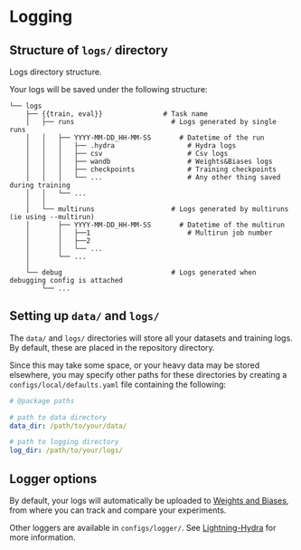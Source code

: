 # Logging

## Structure of `logs/` directory
Logs directory structure.

Your logs will be saved under the following structure:

```
└── logs
    ├── {{train, eval}}               # Task name
    │   ├── runs                        # Logs generated by single runs
    │   │   ├── YYYY-MM-DD_HH-MM-SS       # Datetime of the run
    │   │   │   ├── .hydra                  # Hydra logs
    │   │   │   ├── csv                     # Csv logs
    │   │   │   ├── wandb                   # Weights&Biases logs
    │   │   │   ├── checkpoints             # Training checkpoints
    │   │   │   └── ...                     # Any other thing saved during training
    │   │   └── ...
    │   │
    │   └── multiruns                   # Logs generated by multiruns (ie using --multirun)
    │       ├── YYYY-MM-DD_HH-MM-SS       # Datetime of the multirun
    │       │   ├──1                        # Multirun job number
    │       │   ├──2
    │       │   └── ...
    │       └── ...
    │
    └── debug                           # Logs generated when debugging config is attached
        └── ...

```

## Setting up `data/` and `logs/`
The `data/` and `logs/` directories will store all your datasets and training 
logs. By default, these are placed in the repository directory. 

Since this may take some space, or your heavy data may be stored elsewhere, you 
may specify other paths for these directories by creating a 
`configs/local/defaults.yaml` file containing the following:

```yaml
# @package paths

# path to data directory
data_dir: /path/to/your/data/

# path to logging directory
log_dir: /path/to/your/logs/
```

## Logger options
By default, your logs will automatically be uploaded to 
[Weights and Biases](https://wandb.ai), from where you can track and compare 
your experiments.

Other loggers are available in `configs/logger/`. See 
[Lightning-Hydra](https://github.com/ashleve/lightning-hydra-template) for more
information.
